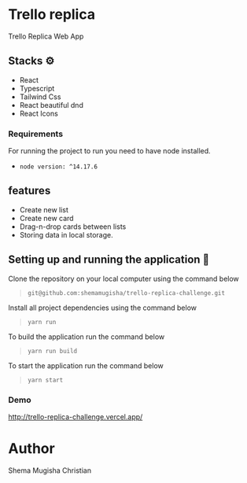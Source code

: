 # Trello replica

Trello Replica Web App

## Stacks ⚙︎

-   React
-   Typescript
-   Tailwind Css
-   React beautiful dnd
-   React Icons

### Requirements

For running the project to run you need to have node installed.

-   `node version: ^14.17.6`

## features

-   Create new list
-   Create new card
-   Drag-n-drop cards between lists
-   Storing data in local storage.

## Setting up and running the application 🔧

Clone the repository on your local computer using the command below

> `git@github.com:shemamugisha/trello-replica-challenge.git`

Install all project dependencies using the command below

> `yarn run`

To build the application run the command below

> `yarn run build`

To start the application run the command below

> `yarn start`

### Demo
http://trello-replica-challenge.vercel.app/

# Author

Shema Mugisha Christian
